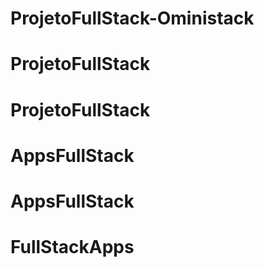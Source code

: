 # ProjetoFullStack-Oministack
# ProjetoFullStack
# ProjetoFullStack
# AppsFullStack
# AppsFullStack
# FullStackApps
